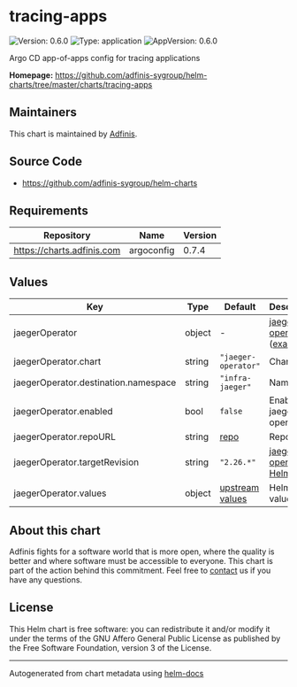 # tracing-apps

![Version: 0.6.0](https://img.shields.io/badge/Version-0.6.0-informational?style=flat-square) ![Type: application](https://img.shields.io/badge/Type-application-informational?style=flat-square) ![AppVersion: 0.6.0](https://img.shields.io/badge/AppVersion-0.6.0-informational?style=flat-square)

Argo CD app-of-apps config for tracing applications

**Homepage:** <https://github.com/adfinis-sygroup/helm-charts/tree/master/charts/tracing-apps>

## Maintainers
This chart is maintained by [Adfinis](https://adfinis.com/?pk_campaign=github&pk_kwd=helm-charts).

## Source Code

* <https://github.com/adfinis-sygroup/helm-charts>

## Requirements

| Repository | Name | Version |
|------------|------|---------|
| https://charts.adfinis.com | argoconfig | 0.7.4 |

## Values

| Key | Type | Default | Description |
|-----|------|---------|-------------|
| jaegerOperator | object | - | [jaeger-operator](https://www.jaegertracing.io/docs/operator) ([example](./examples/jaegerOperator.yaml)) |
| jaegerOperator.chart | string | `"jaeger-operator"` | Chart |
| jaegerOperator.destination.namespace | string | `"infra-jaeger"` | Namespace |
| jaegerOperator.enabled | bool | `false` | Enable jaeger-operator |
| jaegerOperator.repoURL | string | [repo](https://jaegertracing.github.io/helm-charts) | Repo URL |
| jaegerOperator.targetRevision | string | `"2.26.*"` | [jaeger-operator Helm chart](https://github.com/jaegertracing/helm-charts/tree/main/charts/jaeger-operator) |
| jaegerOperator.values | object | [upstream values](https://github.com/jaegertracing/helm-charts/blob/main/charts/jaeger-operator/values.yaml) | Helm values |

## About this chart

Adfinis fights for a software world that is more open, where the quality is
better and where software must be accessible to everyone. This chart
is part of the action behind this commitment. Feel free to
[contact](https://adfinis.com/kontakt/?pk_campaign=github&pk_kwd=helm-charts)
us if you have any questions.

## License

This Helm chart is free software: you can redistribute it and/or modify it under the terms
of the GNU Affero General Public License as published by the Free Software Foundation,
version 3 of the License.

----------------------------------------------
Autogenerated from chart metadata using [helm-docs](https://github.com/norwoodj/helm-docs/)
